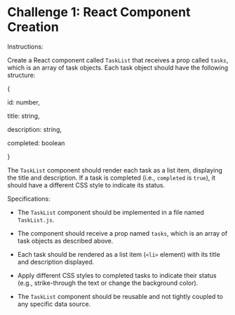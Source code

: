 # Challenge 1: React Component Creation

Instructions: 

Create a React component called `TaskList` that receives a prop called `tasks`, which is an array of task objects. Each task object should have the following structure: 

{ 

  id: number, 

  title: string, 

  description: string, 

  completed: boolean 

} 

The `TaskList` component should render each task as a list item, displaying the title and description. If a task is completed (i.e., `completed` is `true`), it should have a different CSS style to indicate its status. 

 

Specifications: 

- The `TaskList` component should be implemented in a file named `TaskList.js`. 

- The component should receive a prop named `tasks`, which is an array of task objects as described above. 

- Each task should be rendered as a list item (`<li>` element) with its title and description displayed. 

- Apply different CSS styles to completed tasks to indicate their status (e.g., strike-through the text or change the background color). 

- The `TaskList` component should be reusable and not tightly coupled to any specific data source. 

